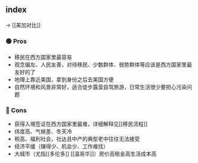 ## index

-> [[美加对比]]

### 🟢 Pros

- 移民在西方国家里最容易
- 观念偏左、人民友善，对待移民、少数群体、弱势群体等应该是西方国家里最友好的了
- 地理上靠近美国，拿到身份之后去美国方便
- 自然环境和风景非常好，适合徒步露营自驾旅游，日常生活很少要担心污染问题

### 🔴 Cons

- 获得入境签证在西方国家里最难，详细解释见[[移民流程]]
- 纬度高、气候差、冬天冷
- 税高、福利社会，社达且中产的典型老中往往无法接受
- 经济平缓（赚得少、机会少、工作难找）
- 大城市（尤指[[多伦多]] [[温哥华]]）房价高租金高生活成本高

